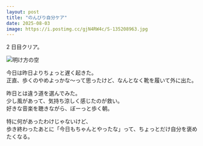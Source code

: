 ```yaml
---
layout: post
title: "のんびり自分ケア"
date: 2025-08-03
image: https://i.postimg.cc/gjN4RW4c/S-135208963.jpg
---
```


2 日目クリア。

![明け方の空](https://i.postimg.cc/gjN4RW4c/S-135208963.jpg)

今日は昨日よりちょっと遅く起きた。  
正直、歩くのやめよっかな〜って思ったけど、なんとなく靴を履いて外に出た。

昨日とは違う道を選んでみた。  
少し風があって、気持ち涼しく感じたのが救い。  
好きな音楽を聴きながら、ぼーっと歩く朝。

特に何があったわけじゃないけど、  
歩き終わったあとに「今日もちゃんとやったな」って、ちょっとだけ自分を褒めたくなる。
